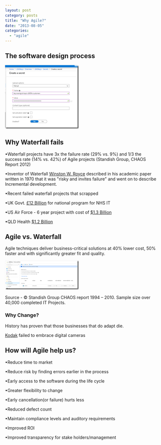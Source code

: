 ```yaml
---
layout: post
category: posts
title: "Why Agile?"
date: "2013-08-05"
categories: 
  - "agile"
---
```


## The software design process

[![image](https://raw.githubusercontent.com/chrismckelt/chrismckelt.github.io/master/_posts/posts/images//image_thumb-4.png "image")](https://raw.githubusercontent.com/chrismckelt/chrismckelt.github.io/master/_posts/posts/images//2018/08/image-4.png)

## Why Waterfall fails

•Waterfall projects have 3x the failure rate (29% vs. 9%) and 1/3 the success rate (14% vs. 42%) of Agile projects (Standish Group, CHAOS Report 2012)

•Inventor of Waterfall [Winston W. Royce](http://pascal.gugenberger.net/thoughts/waterfall-accident.html) described in his academic paper written in 1970 that it was "risky and invites failure" and went on to describe Incremental development.

•Recent failed waterfall projects that scrapped

•UK Govt. [£12 Billion](http://www.dailymail.co.uk/news/article-2040259/NHS-IT-project-failure-Labours-12bn-scheme-scrapped.html) for national program for NHS IT

•US Air Force - 6 year project with cost of [$1.3 Billion](http://www.nytimes.com/2012/12/09/technology/air-force-stumbles-over-software-modernization-project.html?_r=0)

•QLD Health [$1.2 Billion](http://www.cio.com.au/article/426920/qld_health_payroll_it_train_wrecks_preventable/)

## Agile vs. Waterfall

Agile techniques deliver business-critical solutions at 40% lower cost, 50% faster and with significantly greater fit and quality.

[![image](https://raw.githubusercontent.com/chrismckelt/chrismckelt.github.io/master/_posts/posts/images//image_thumb-5.png "image")](https://raw.githubusercontent.com/chrismckelt/chrismckelt.github.io/master/_posts/posts/images//2018/08/image-5.png)

Source - © Standish Group CHAOS report 1994 – 2010. Sample size over 40,000 completed IT Projects.

### Why Change?

History has proven that those businesses that do adapt die.

[Kodak](http://www.forbes.com/sites/chunkamui/2012/01/18/how-kodak-failed/) failed to embrace digital cameras

## How will Agile help us?

•Reduce time to market

•Reduce risk by finding errors earlier in the process

•Early access to the software during the life cycle

•Greater flexibility to change

•Early cancellation(or failure) hurts less

•Reduced defect count

•Maintain compliance levels and auditory requirements

•Improved ROI

•Improved transparency for stake holders/management
